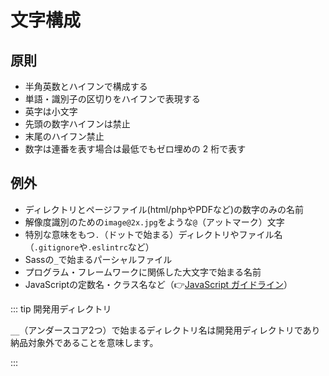 # 文字構成

## 原則

- 半角英数とハイフンで構成する
- 単語・識別子の区切りをハイフンで表現する
- 英字は小文字
- 先頭の数字ハイフンは禁止
- 末尾のハイフン禁止
- 数字は連番を表す場合は最低でもゼロ埋めの 2 桁で表す

## 例外

- ディレクトリとページファイル(html/phpやPDFなど)の数字のみの名前
- 解像度識別のための`image@2x.jpg`をような`@`（アットマーク）文字
- 特別な意味をもつ`.`（ドットで始まる）ディレクトリやファイル名（`.gitignore`や`.eslintrc`など）
- Sassの`_`で始まるパーシャルファイル
- プログラム・フレームワークに関係した大文字で始まる名前
- JavaScriptの定数名・クラス名など（👉[JavaScript ガイドライン](../js/index.md)）

::: tip 開発用ディレクトリ

`__`（アンダースコア2つ）で始まるディレクトリ名は開発用ディレクトリであり納品対象外であることを意味します。

:::
